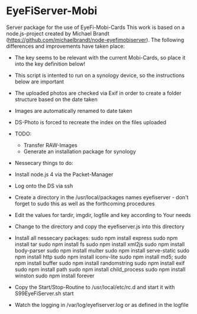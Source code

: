 # EyeFiServer-Mobi
Server package for the use of EyeFi-Mobi-Cards
This work is based on a node.js-project created by Michael Brandt (https://github.com/michaelbrandt/node-eyefimobiserver). The following differences and improvements have taken place:


 * The key seems to be relevant with the current Mobi-Cards, so place it into the key definition below!
 * This script is intented to run on a synology device, so the instructions below are important
 * The uploaded photos are checked via Exif in order to create a folder structure based on the date taken
 * Images are automatically renamed to date taken
 * DS-Photo is forced to recreate the index on the files uploaded

 * TODO:
    - Transfer RAW-Images
    - Generate an installation package for synology

 * Nessecary things to do:

 - Install node.js 4 via the Packet-Manager
 - Log onto the DS via ssh
 - Create a directory in the /usr/local/packages names eyefiserver - don't forget to sudo this as well as the forthcoming procedures
 - Edit the values for tardir, imgdir, logfile and key according to Your needs
 - Change to the directory and copy the eyefiserver.js into this directory
 - Install all nessecary packages:
    sudo npm install express
    sudo npm install tar
    sudo npm install fs
    sudo npm install xml2js
    sudo npm install body-parser
    sudo npm install multer
    sudo npm install serve-static
    sudo npm install http
    sudo npm install iconv-lite
    sudo npm install md5;
    sudo npm install buffer
    sudo npm install randomstring
    sudo npm install exif
    sudo npm install path
    sudo npm install child_process
    sudo npm install winston
    sudo npm install forever

  - Copy the Start/Stop-Routine to /usr/local/etc/rc.d and start it with S99EyeFiServer.sh start
  - Watch the logging in /var/log/eyefiserver.log or as defined in the logfile
